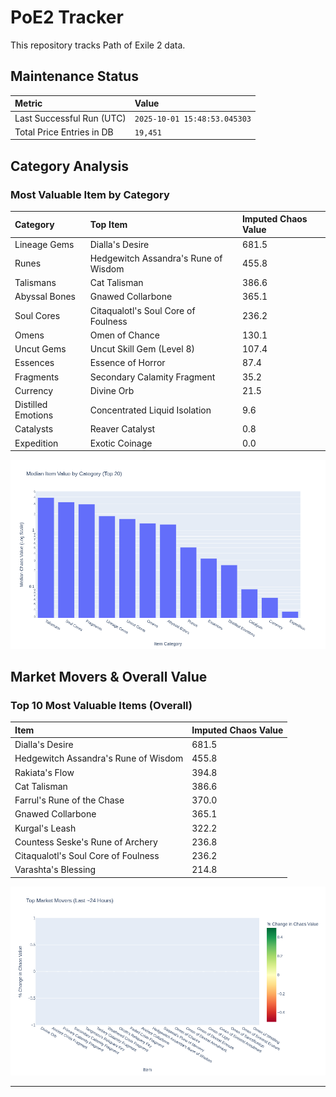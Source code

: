 # PoE2 Tracker

This repository tracks Path of Exile 2 data.

## Maintenance Status

<!-- START_MAINTENANCE -->
| Metric | Value |
|:---|:---|
| Last Successful Run (UTC) | `2025-10-01 15:48:53.045303` |
| Total Price Entries in DB | `19,451` |

<!-- END_MAINTENANCE -->

## Category Analysis

<!-- START_CATEGORY_ANALYSIS -->
### Most Valuable Item by Category
| Category | Top Item | Imputed Chaos Value |
| :--- | :--- | :--- |
| Lineage Gems | Dialla's Desire | 681.5 |
| Runes | Hedgewitch Assandra's Rune of Wisdom | 455.8 |
| Talismans | Cat Talisman | 386.6 |
| Abyssal Bones | Gnawed Collarbone | 365.1 |
| Soul Cores | Citaqualotl's Soul Core of Foulness | 236.2 |
| Omens | Omen of Chance | 130.1 |
| Uncut Gems | Uncut Skill Gem (Level 8) | 107.4 |
| Essences | Essence of Horror | 87.4 |
| Fragments | Secondary Calamity Fragment | 35.2 |
| Currency | Divine Orb | 21.5 |
| Distilled Emotions | Concentrated Liquid Isolation | 9.6 |
| Catalysts | Reaver Catalyst | 0.8 |
| Expedition | Exotic Coinage | 0.0 |


![Category Analysis Chart](charts/category_analysis.png)
<!-- END_CATEGORY_ANALYSIS -->

## Market Movers & Overall Value

<!-- START_ANALYSIS -->
### Top 10 Most Valuable Items (Overall)
| Item | Imputed Chaos Value |
| :--- | :--- |
| Dialla's Desire | 681.5 |
| Hedgewitch Assandra's Rune of Wisdom | 455.8 |
| Rakiata's Flow | 394.8 |
| Cat Talisman | 386.6 |
| Farrul's Rune of the Chase | 370.0 |
| Gnawed Collarbone | 365.1 |
| Kurgal's Leash | 322.2 |
| Countess Seske's Rune of Archery | 236.8 |
| Citaqualotl's Soul Core of Foulness | 236.2 |
| Varashta's Blessing | 214.8 |


![Market Movers Chart](charts/market_movers.png)
<!-- END_ANALYSIS -->

---
